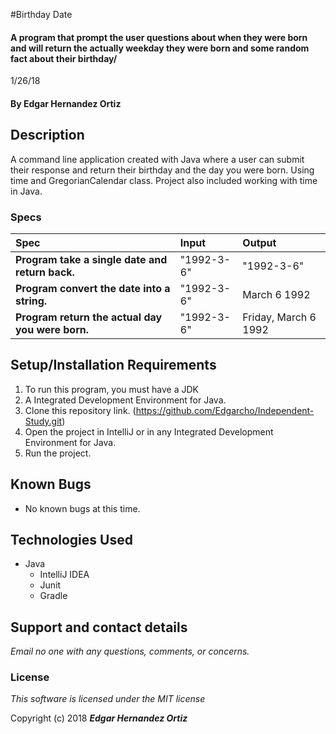 #Birthday Date

#### A program that prompt the user questions about when they were born and will return the actually weekday they were born and some random fact about their birthday/
1/26/18

#### By **Edgar Hernandez Ortiz**

## Description

A command line application created with Java where a user can submit their response and return their birthday and the day you were born. Using time and GregorianCalendar class. Project also included working with time in Java.

### Specs
| Spec | Input | Output |
| :-------------     | :------------- | :------------- |
| **Program take a single date and return back.** |"1992-3-6"|"1992-3-6"|
| **Program convert the date into a string.**|"1992-3-6"|March 6 1992|
| **Program return the actual day you were born.**|"1992-3-6"|Friday, March 6 1992|


## Setup/Installation Requirements

1. To run this program, you must have a JDK
2. A Integrated Development Environment for Java.
3. Clone this repository link. (https://github.com/Edgarcho/Independent-Study.git)
4. Open the project in IntelliJ or in any Integrated Development Environment for Java.
5. Run the project.

## Known Bugs
* No known bugs at this time.

## Technologies Used
* Java
  * IntelliJ IDEA
  * Junit
  * Gradle


## Support and contact details

_Email no one with any questions, comments, or concerns._

### License

*This software is licensed under the MIT license*

Copyright (c) 2018 **_Edgar Hernandez Ortiz_**
